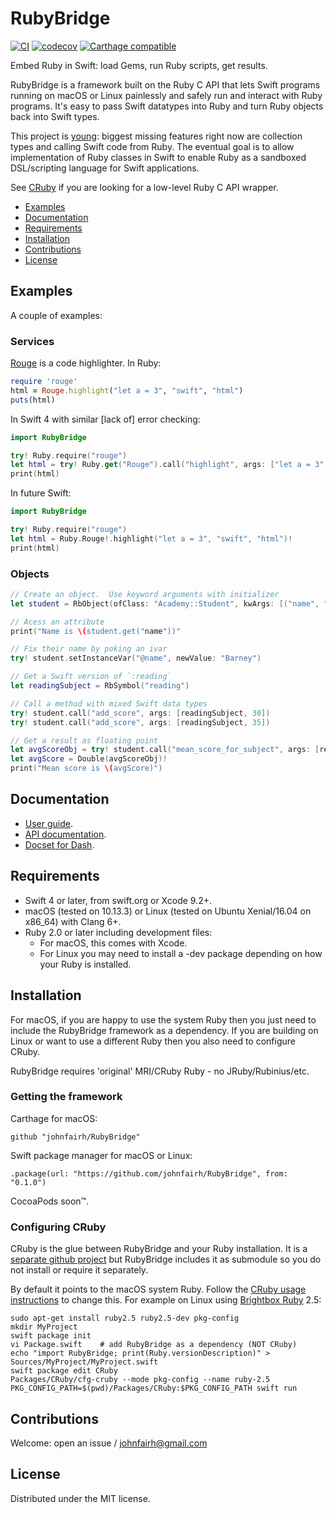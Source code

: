 <!--
RubyBridge
README.md
Distributed under the MIT license, see LICENSE.
-->

# RubyBridge

[![CI](https://travis-ci.org/johnfairh/RubyBridge.svg?branch=master)](https://travis-ci.org/johnfairh/RubyBridge)
[![codecov](https://codecov.io/gh/johnfairh/RubyBridge/branch/master/graph/badge.svg)](https://codecov.io/gh/johnfairh/RubyBridge)
[![Carthage compatible](https://img.shields.io/badge/Carthage-compatible-4BC51D.svg?style=flat)](https://github.com/Carthage/Carthage)
<!--
![Pod](https://cocoapod-badges.herokuapp.com/v/RubyBridge/badge.png)
![Platforms](https://cocoapod-badges.herokuapp.com/p/RubyBridge/badge.png)
![License](https://cocoapod-badges.herokuapp.com/l/RubyBridge/badge.png)
-->

Embed Ruby in Swift: load Gems, run Ruby scripts, get results.

RubyBridge is a framework built on the Ruby C API that lets Swift programs
running on macOS or Linux painlessly and safely run and interact with Ruby
programs.  It's easy to pass Swift datatypes into Ruby and turn Ruby objects
back into Swift types.

This project is [young](https://johnfairh.github.io/RubyBridge/todo.html):
biggest missing features right now are collection types and calling Swift code
from Ruby.  The eventual goal is to allow implementation of Ruby classes in
Swift to enable Ruby as a sandboxed DSL/scripting language for Swift applications.

See [CRuby](https://github.com/johnfairh/CRuby) if you are looking for a
low-level Ruby C API wrapper.

* [Examples](#examples)
* [Documentation](#documentation)
* [Requirements](#requirement)
* [Installation](#installation)
* [Contributions](#contributions)
* [License](#license)

## Examples

A couple of examples:

### Services

[Rouge](https://github.com/jneen/rouge) is a code highlighter.  In Ruby:
```ruby
require 'rouge'
html = Rouge.highlight("let a = 3", "swift", "html")
puts(html)
```

In Swift 4 with similar [lack of] error checking:
```swift
import RubyBridge

try! Ruby.require("rouge")
let html = try! Ruby.get("Rouge").call("highlight", args: ["let a = 3", "swift", "html"])
print(html)
```

In future Swift:
```swift
import RubyBridge

try! Ruby.require("rouge")
let html = Ruby.Rouge!.highlight("let a = 3", "swift", "html")!
print(html)
```

### Objects

```swift
// Create an object.  Use keyword arguments with initializer
let student = RbObject(ofClass: "Academy::Student", kwArgs: [("name", "barney")])!

// Acess an attribute
print("Name is \(student.get("name"))"

// Fix their name by poking an ivar
try! student.setInstanceVar("@name", newValue: "Barney")

// Get a Swift version of `:reading`
let readingSubject = RbSymbol("reading")

// Call a method with mixed Swift data types
try! student.call("add_score", args: [readingSubject, 30])
try! student.call("add_score", args: [readingSubject, 35])

// Get a result as floating point
let avgScoreObj = try! student.call("mean_score_for_subject", args: [readingSubject])
let avgScore = Double(avgScoreObj)!
print("Mean score is \(avgScore)")
```

## Documentation

* [User guide](https://johnfairh.github.io/RubyBridge/user-guide.html).
* [API documentation](https://johnfairh.github.io/RubyBridge).
* [Docset for Dash](https://johnfairh.github.io/RubyBridge/docsets/RubyBridge.tgz).

## Requirements

* Swift 4 or later, from swift.org or Xcode 9.2+.
* macOS (tested on 10.13.3) or Linux (tested on Ubuntu Xenial/16.04 on x86_64) with Clang 6+.
* Ruby 2.0 or later including development files:
  * For macOS, this comes with Xcode.
  * For Linux you may need to install a -dev package depending on how your Ruby
    is installed.

## Installation

For macOS, if you are happy to use the system Ruby then you just need to include
the RubyBridge framework as a dependency.  If you are building on Linux or want
to use a different Ruby then you also need to configure CRuby.

RubyBridge requires 'original' MRI/CRuby Ruby - no JRuby/Rubinius/etc.

### Getting the framework

Carthage for macOS:
```
github "johnfairh/RubyBridge"
```

Swift package manager for macOS or Linux:
```
.package(url: "https://github.com/johnfairh/RubyBridge", from: "0.1.0")
```

CocoaPods soon&trade;.

### Configuring CRuby

CRuby is the glue between RubyBridge and your Ruby installation.  It is a
[separate github project](https://github.com/johnfairh/CRuby) but RubyBridge
includes it as submodule so you do not install or require it separately.

By default it points to the macOS system Ruby.  Follow the [CRuby usage
instructions](https://github.com/johnfairh/CRuby/README.md#usage) to change
this.  For example on Linux using [Brightbox Ruby](https://www.brightbox.com/docs/ruby/ubuntu/)
2.5:
```shell
sudo apt-get install ruby2.5 ruby2.5-dev pkg-config
mkdir MyProject
swift package init
vi Package.swift    # add RubyBridge as a dependency (NOT CRuby)
echo "import RubyBridge; print(Ruby.versionDescription)" > Sources/MyProject/MyProject.swift
swift package edit CRuby
Packages/CRuby/cfg-cruby --mode pkg-config --name ruby-2.5
PKG_CONFIG_PATH=$(pwd)/Packages/CRuby:$PKG_CONFIG_PATH swift run
```

## Contributions

Welcome: open an issue / johnfairh@gmail.com 

## License

Distributed under the MIT license.

